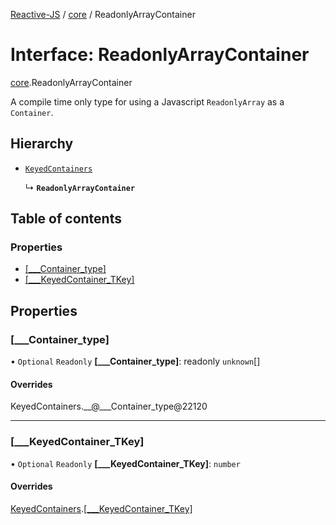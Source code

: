 [Reactive-JS](../README.md) / [core](../modules/core.md) / ReadonlyArrayContainer

# Interface: ReadonlyArrayContainer

[core](../modules/core.md).ReadonlyArrayContainer

A compile time only type for using a Javascript `ReadonlyArray` as a `Container`.

## Hierarchy

- [`KeyedContainers`](core.KeyedContainers-1.md)

  ↳ **`ReadonlyArrayContainer`**

## Table of contents

### Properties

- [[\_\_\_Container\_type]](core.ReadonlyArrayContainer-1.md#[___container_type])
- [[\_\_\_KeyedContainer\_TKey]](core.ReadonlyArrayContainer-1.md#[___keyedcontainer_tkey])

## Properties

### [\_\_\_Container\_type]

• `Optional` `Readonly` **[\_\_\_Container\_type]**: readonly `unknown`[]

#### Overrides

KeyedContainers.\_\_@\_\_\_Container\_type@22120

___

### [\_\_\_KeyedContainer\_TKey]

• `Optional` `Readonly` **[\_\_\_KeyedContainer\_TKey]**: `number`

#### Overrides

[KeyedContainers](core.KeyedContainers-1.md).[[___KeyedContainer_TKey]](core.KeyedContainers-1.md#[___keyedcontainer_tkey])
